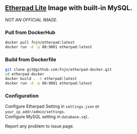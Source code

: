 ## [Etherpad Lite](http://etherpad.org/) Image with built-in MySQL. 
*NOT AN OFFICIAL IMAGE.*<br/>


### Pull from DockerHub
```bash
docker pull fnjn/etherpad:latest
docker run -d -p 80:9001 etherpad:latest
```

### Build from Dockerfile
```bash
git clone git@github.com:Fnjn/etherpad-docker.git
cd etherpad-docker
docker build . -t etherpad:latest
docker run -d -p 80:9001 etherpad:latest
```

### Configuration
Configure Etherpad Setting in `settings.json` or `your_ip_addr/admin/settings`.<br/>
Configure MySQL setting in `database.sql`.<br/>

Report any problem to issue page.<br/>

